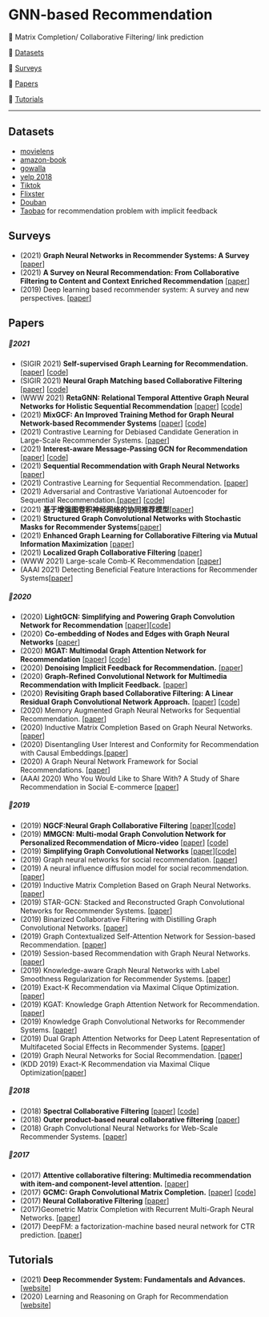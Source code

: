 # GNN-based Recommendation

:memo:  Matrix Completion/ Collaborative Filtering/ link prediction 


:high_brightness: [Datasets](#datasets)

:high_brightness: [Surveys](#Surveys)

:high_brightness: [Papers](#Papers)

:high_brightness: [Tutorials](#Tutorials)
***

## Datasets
- [movielens](https://grouplens.org/datasets/movielens/)
- [amazon-book](https://jmcauley.ucsd.edu/data/amazon/)
- [gowalla](https://snap.stanford.edu/data/loc-gowalla.html)
- [yelp 2018](https://www.yelp.com/dataset)
- [Tiktok](http://ai-lab-challenge.bytedance.com/tce/vc/)
- [Flixster](https://figshare.com/articles/dataset/Flixster-dataset_zip/5677741)
- [Douban](https://www.heywhale.com/mw/dataset/58acf6f1d2445916845b4033)
- [Taobao](https://tianchi.aliyun.com/dataset/dataDetail?dataId=649) for recommendation problem with implicit feedback



##  Surveys
- (2021) **Graph Neural Networks in Recommender Systems: A Survey** [[paper](https://arxiv.org/pdf/2011.02260.pdf)]
- (2021) **A Survey on Neural Recommendation: From Collaborative Filtering to Content and Context Enriched Recommendation** [[paper](https://www.zhuanzhi.ai/paper/cbf33028b44f85138520717fd1d72792)]
- (2019) Deep learning based recommender system: A survey and new perspectives. [[paper](https://arxiv.org/pdf/1707.07435.pdf)]


## Papers
##### :small_orange_diamond:2021
- (SIGIR 2021) **Self-supervised Graph Learning for Recommendation.**  [[paper](https://arxiv.org/pdf/2010.10783.pdf)] [[code](https://github.com/wujcan/SGL)]
- (SIGIR 2021) **Neural Graph Matching based Collaborative Filtering** [[paper](https://arxiv.org/abs/2105.04067)] [[code](https://github.com/ruizhang-ai/GMCF_Neural_Graph_Matching_based_Collaborative_Filtering)]
- (WWW 2021) **RetaGNN: Relational Temporal Attentive Graph Neural Networks for Holistic Sequential Recommendation** [[paper](https://arxiv.org/abs/2101.12457)] [[code](https://github.com/retagnn/RetaGNN)]
- (2021) **MixGCF: An Improved Training Method for Graph Neural Network-based Recommender Systems** [[paper](https://keg.cs.tsinghua.edu.cn/jietang/publications/KDD21-Huang-et-al-MixGCF.pdf)] [[code](https://github.com/huangtinglin/MixGCF)]
- (2021) Contrastive Learning for Debiased Candidate Generation in Large-Scale Recommender Systems. [[paper](https://arxiv.org/abs/2005.12964)]
- (2021) **Interest-aware Message-Passing GCN for Recommendation** [[paper](https://arxiv.org/abs/2102.10044)] [[code](https://github.com/liufancs/IMP_GCN)]
- (2021) **Sequential Recommendation with Graph Neural Networks** [[paper](https://arxiv.org/abs/2106.14226)]
- (2021) Contrastive Learning for Sequential Recommendation. [[paper](https://arxiv.org/abs/2010.14395)]
- (2021) Adversarial and Contrastive Variational Autoencoder for Sequential Recommendation.[[paper](https://arxiv.org/pdf/2103.10693.pdf)] [[code](https://github.com/ACVAE/ACVAE-PyTorch)]
- (2021) **基于增强图卷积神经网络的协同推荐模型**[[paper](https://kns.cnki.net/kcms/detail/11.1777.TP.20210203.1157.004.html)]
- (2021) **Structured Graph Convolutional Networks with Stochastic Masks for Recommender Systems**[[paper](http://yusanlin.com/files/papers/sigir21_structure.pdf)]
- (2021) **Enhanced Graph Learning for Collaborative Filtering via Mutual Information Maximization** [[paper](http://le-wu.com/files/Publications/CONFERENCES/SIGIR2021-yang.pdf)]
- (2021) **Localized Graph Collaborative Filtering** [[paper](https://arxiv.org/pdf/2108.04475.pdf)]
- (WWW 2021) Large-scale Comb-K Recommendation [[paper](http://shichuan.org/doc/106.pdf)]
- (AAAI 2021) Detecting Beneficial Feature Interactions for Recommender Systems[[paper](https://www.aaai.org/AAAI21Papers/AAAI-279.SuY.pdf)]



##### :small_orange_diamond:2020


- (2020) **LightGCN: Simplifying and Powering Graph Convolution Network for Recommendation** [[paper](https://arxiv.org/abs/2002.02126)][[code](https://github.com/gusye1234/pytorch-light-gcn)]
- (2020) **Co-embedding of Nodes and Edges with Graph Neural Networks** [[paper](https://arxiv.org/abs/2010.13242)]
- (2020) **MGAT: Multimodal Graph Attention Network for Recommendation** [[paper](https://www.researchgate.net/profile/Zhulin-Tao/publication/341324971_MGAT_Multimodal_Graph_Attention_Network_for_Recommendation/links/60535c5d299bf17367521ac4/MGAT-Multimodal-Graph-Attention-Network-for-Recommendation.pdf)] [[code]( https://github.com/zltao/MGAT)]
- (2020) **Denoising Implicit Feedback for Recommendation.** [[paper](https://arxiv.org/abs/2006.04153)]
- (2020) **Graph-Refined Convolutional Network for Multimedia Recommendation with Implicit Feedback.** [[paper](http://data-science.ustc.edu.cn/_upload/article/files/c4/4f/10f4da284171a6275429698edccf/c3aada42-ddfd-48e3-ae59-943ba9bb6edb.pdf)]
- (2020) **Revisiting Graph based Collaborative Filtering: A Linear Residual Graph Convolutional Network Approach.** [[paper](https://arxiv.org/abs/2001.10167)] [[code]( https://github.com/newlei/LR-GCCF.)]
- (2020) Memory Augmented Graph Neural Networks for Sequential Recommendation. [[paper](https://arxiv.org/abs/1912.11730)]
- (2020) Inductive Matrix Completion Based on Graph Neural Networks. [[paper](https://openreview.net/pdf?id=ByxxgCEYDS)]
- (2020) Disentangling User Interest and Conformity for Recommendation with Causal Embeddings.[[paper](https://arxiv.org/abs/2006.11011)]
- (2020) A Graph Neural Network Framework for Social Recommendations. [[paper](https://ieeexplore.ieee.org/abstract/document/9139346)]
- (AAAI 2020) Who You Would Like to Share With? A Study of Share Recommendation in Social E-commerce [[paper](https://www.aaai.org/AAAI21Papers/AAAI-1214.JiH.pdf)]

##### :small_orange_diamond:2019
- (2019) **NGCF:Neural Graph Collaborative Filtering** [[paper](https://arxiv.org/abs/1905.08108)][[code]( https://github.com/xiangwang1223/neural_graph_collaborative_filtering)]
- (2019) **MMGCN: Multi-modal Graph Convolution Network for Personalized Recommendation of Micro-video** [[paper](http://staff.ustc.edu.cn/~hexn/papers/mm19-MMGCN.pdf)] [[code](https://github.com/weiyinwei/MMGCN)]
- (2019) **Simplifying Graph Convolutional Networks** [[paper](http://proceedings.mlr.press/v97/wu19e/wu19e.pdf)][[code]( https://github.com/Tiiiger/SGC)]
- (2019) Graph neural networks for social recommendation. [[paper](https://arxiv.org/pdf/1902.07243.pdf)]
- (2019) A neural influence diffusion model for social recommendation. [[paper](https://arxiv.org/pdf/1904.10322.pdf)]
- (2019) Inductive Matrix Completion Based on Graph Neural Networks. [[paper](https://arxiv.org/abs/1904.12058)]
- (2019) STAR-GCN: Stacked and Reconstructed Graph Convolutional Networks for Recommender Systems. [[paper](https://arxiv.org/pdf/1905.13129.pdf)]
- (2019) Binarized Collaborative Filtering with Distilling Graph Convolutional Networks. [[paper](https://arxiv.org/pdf/1906.01829.pdf)]
- (2019) Graph Contextualized Self-Attention Network for Session-based Recommendation. [[paper](https://www.ijcai.org/proceedings/2019/0547.pdf)]
- (2019) Session-based Recommendation with Graph Neural Networks.[[paper](https://arxiv.org/pdf/1811.00855.pdf)]
- (2019) Knowledge-aware Graph Neural Networks with Label Smoothness Regularization for Recommender Systems. [[paper](https://arxiv.org/pdf/1905.04413)]
- (2019) Exact-K Recommendation via Maximal Clique Optimization. [[paper](https://arxiv.org/pdf/1905.07089)]
- (2019) KGAT: Knowledge Graph Attention Network for Recommendation. [[paper](https://arxiv.org/pdf/1905.07854)]  
- (2019) Knowledge Graph Convolutional Networks for Recommender Systems. [[paper](https://arxiv.org/pdf/1904.12575.pdf)]  
- (2019) Dual Graph Attention Networks for Deep Latent Representation of Multifaceted Social Effects in Recommender Systems. [[paper](https://arxiv.org/pdf/1903.10433.pdf)]  
- (2019) Graph Neural Networks for Social Recommendation. [[paper](https://arxiv.org/pdf/1902.07243.pdf)]
- (KDD 2019) Exact-K Recommendation via Maximal Clique Optimization[[paper](https://arxiv.org/pdf/1905.07089.pdf)]

##### :small_orange_diamond:2018
- (2018) **Spectral Collaborative Filtering** [[paper](https://arxiv.org/abs/1808.10523)] [[code](https://github.com/lzheng21/SpectralCF)]
- (2018) **Outer product-based neural collaborative filtering** [[paper](https://arxiv.org/pdf/1808.03912.pdf3)]
- (2018) Graph Convolutional Neural Networks for Web-Scale Recommender Systems. [[paper](https://arxiv.org/abs/1806.01973)]

##### :small_orange_diamond:2017
- (2017) **Attentive collaborative filtering: Multimedia recommendation with item-and component-level attention.** [[paper](https://ai.tencent.com/ailab/media/publications/Wei_Liu-Attentive_Collaborative_Filtering_Multimedia_Recommendation-SIGIR17.pdf)] 
- (2017) **GCMC: Graph Convolutional Matrix Completion.** [[paper](https://arxiv.org/abs/1706.02263)] [[code](https://github.com/hengruizhang98/GCMC-Pytorch-dgl)]
- (2017) **Neural Collaborative Filtering** [[paper](https://arxiv.org/pdf/1708.05031.pdf?source=post_page---------------------------)]
- (2017)Geometric Matrix Completion with Recurrent Multi-Graph Neural Networks. [[paper](https://arxiv.org/abs/1704.06803)]
- (2017) DeepFM: a factorization-machine based neural network for CTR prediction. [[paper](https://arxiv.org/pdf/1703.04247.pdf)]

	
	
## Tutorials
- (2021) **Deep Recommender System: Fundamentals and Advances.** [[website](https://deeprs-tutorial.github.io)]
- (2020) Learning and Reasoning on Graph for Recommendation  [[website](https://next-nus.github.io/)]
